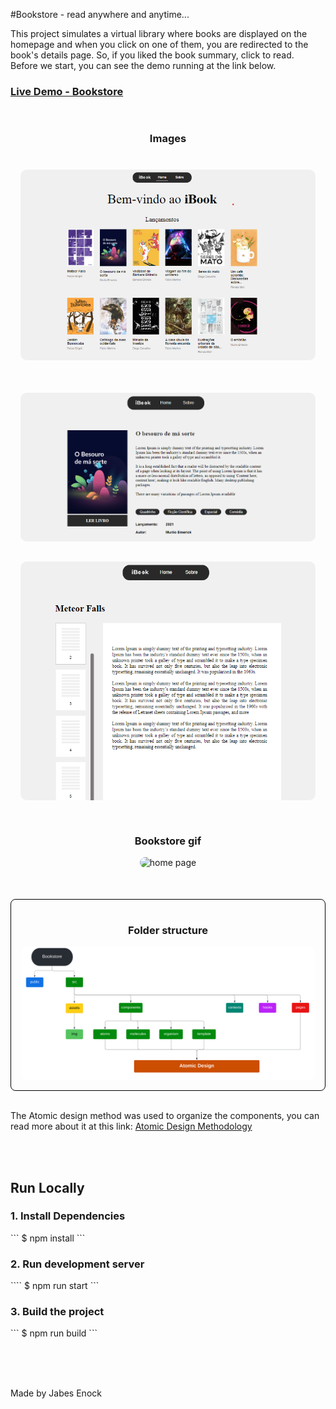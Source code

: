#Bookstore - read anywhere and anytime...

<p>This project simulates a virtual library where books are displayed on the homepage and when you click on one of them, you are redirected to the book's details page. So, if you liked the book summary, click to read.<br/>
Before we start, you can see the demo running at the link below.</p>
<h3>
<a href="https://bookstore-react-eight.vercel.app/">Live Demo - Bookstore</a>
</h3>


<div style="
max-width: 800px;
display: grid;
place-items: center;
padding: 1rem;
">
<h3>Images<h3>
        <img  style="
    border-radius: 10px;
    " src="readme_images/home.png" alt="home page" max-width="100%">
</div>

<div style="
max-width: 800px;
display: grid;
place-items: center;
padding: 1rem;
">
        <img  style="
    border-radius: 10px;
    " src="readme_images/book_info.png" alt="home page" max-width="100%">
</div>


<div style="
max-width: 800px;
display: grid;
place-items: center;
padding: 1rem;
">
        <img  style="
    border-radius: 10px;
    " src="readme_images/book.png" alt="home page" max-width="100%">
</div>
<div style="
max-width: 800px;
display: grid;
place-items: center;
padding: 1rem;
">
<h3>Bookstore gif</h3>
        <img  style="
    border-radius: 10px;
    " src="readme_images/bookstore.gif" alt="home page" max-width="100%">
</div><br/><br/>




<div style="
border: 1px solid black;
max-width: 800px;
border-radius: 8px;
display: grid;
place-items: center;
padding: 1rem;
">
<h3>Folder structure</h3>
        <img  style="
    border-radius: 10px;
    " src="readme_images/folder_structure.svg" alt="folder structure" max-width="100%">
</div><br/>
<p>The Atomic design method was used to organize the components, you can read more about it at this link: 
<a href="https://atomicdesign.bradfrost.com/chapter-2/">Atomic Design Methodology</a></p>
<br><br>

<h2>Run Locally</h2>
<h3>1. Install Dependencies</h3>
```
$ npm install
```

<br/>
<h3>2. Run development server</h3>
````
$ npm run start
```

<br/>
<h3>3. Build the project</h3>
```
$ npm run build
```

<br/><br/><br/>
<p>Made by Jabes Enock</p>
